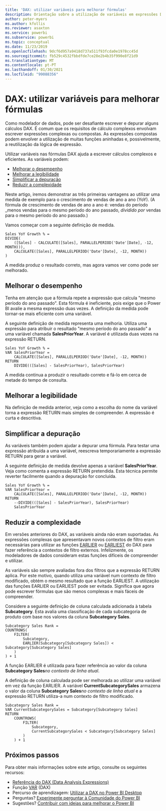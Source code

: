 ```yaml
---
title: 'DAX: utilizar variáveis para melhorar fórmulas'
description: Orientação sobre a utilização de variáveis em expressões DAX.
author: peter-myers
ms.author: kfollis
ms.reviewer: asaxton
ms.service: powerbi
ms.subservice: powerbi
ms.topic: conceptual
ms.date: 11/23/2019
ms.openlocfilehash: 9dcf6d957a9418d737a511f93fcda0e1978cc45d
ms.sourcegitcommit: fb529c4532fbbdfde7ce28e2b4b35f990e8f21d9
ms.translationtype: MT
ms.contentlocale: pt-PT
ms.lasthandoff: 01/30/2021
ms.locfileid: "99088356"
---
```

# <a name="dax-use-variables-to-improve-your-formulas"></a>DAX: utilizar variáveis para melhorar fórmulas

Como modelador de dados, pode ser desafiante escrever e depurar alguns cálculos DAX. É comum que os requisitos de cálculo complexos envolvam escrever expressões complexas ou compostas. As expressões compostas podem envolver a utilização de muitas funções aninhadas e, possivelmente, a reutilização da lógica de expressão.

Utilizar variáveis nas fórmulas DAX ajuda a escrever cálculos complexos e eficientes. As variáveis podem:

- [Melhorar o desempenho](#improve-performance)
- [Melhorar a legibilidade](#improve-readability)
- [Simplificar a depuração](#simplify-debugging)
- [Reduzir a complexidade](#reduce-complexity)

Neste artigo, iremos demonstrar as três primeiras vantagens ao utilizar uma medida de exemplo para o crescimento de vendas de ano a ano (YoY). (A fórmula de crescimento de vendas de ano a ano é: vendas do período _menos vendas para o mesmo período do ano passado, _dividido por_ vendas para o mesmo período do ano passado.)

Vamos começar com a seguinte definição de medida.

```dax
Sales YoY Growth % =
DIVIDE(
    ([Sales] - CALCULATE([Sales], PARALLELPERIOD('Date'[Date], -12, MONTH))),
    CALCULATE([Sales], PARALLELPERIOD('Date'[Date], -12, MONTH))
)
```

A medida produz o resultado correto, mas agora vamos ver como pode ser melhorado.

## <a name="improve-performance"></a>Melhorar o desempenho

Tenha em atenção que a fórmula repete a expressão que calcula "mesmo período do ano passado". Esta fórmula é ineficiente, pois exige que o Power BI avalie a mesma expressão duas vezes. A definição da medida pode tornar-se mais eficiente com uma variável.

A seguinte definição de medida representa uma melhoria. Utiliza uma expressão para atribuir o resultado "mesmo período do ano passado" a uma variável chamada **SalesPriorYear**. A variável é utilizada duas vezes na expressão RETURN.

```dax
Sales YoY Growth % =
VAR SalesPriorYear =
    CALCULATE([Sales], PARALLELPERIOD('Date'[Date], -12, MONTH))
RETURN
    DIVIDE(([Sales] - SalesPriorYear), SalesPriorYear)
```

A medida continua a produzir o resultado correto e fá-lo em cerca de metade do tempo de consulta.

## <a name="improve-readability"></a>Melhorar a legibilidade

Na definição de medida anterior, veja como a escolha do nome da variável torna a expressão RETURN mais simples de compreender. A expressão é curta e descritiva.

## <a name="simplify-debugging"></a>Simplificar a depuração

As variáveis também podem ajudar a depurar uma fórmula. Para testar uma expressão atribuída a uma variável, reescreva temporariamente a expressão RETURN para gerar a variável.

A seguinte definição de medida devolve apenas a variável **SalesPriorYear**. Veja como comenta a expressão RETURN pretendida. Esta técnica permite reverter facilmente quando a depuração for concluída.

```dax
Sales YoY Growth % =
VAR SalesPriorYear =
    CALCULATE([Sales], PARALLELPERIOD('Date'[Date], -12, MONTH))
RETURN
    --DIVIDE(([Sales] - SalesPriorYear), SalesPriorYear)
    SalesPriorYear
```

## <a name="reduce-complexity"></a>Reduzir a complexidade

Em versões anteriores do DAX, as variáveis ainda não eram suportadas. As expressões complexas que apresentavam novos contextos de filtro eram necessárias para utilizar as funções [EARLIER](/dax/earlier-function-dax) ou [EARLIEST](/dax/earliest-function-dax) do DAX para fazer referência a contextos de filtro externos. Infelizmente, os modeladores de dados consideram estas funções difíceis de compreender e utilizar.

As variáveis são sempre avaliadas fora dos filtros que a expressão RETURN aplica. Por este motivo, quando utiliza uma variável num contexto de filtro modificado, obtém o mesmo resultado que a função EARLIEST. A utilização das funções EARLIER ou EARLIEST pode ser evitada. Significa que agora pode escrever fórmulas que são menos complexas e mais fáceis de compreender.

Considere a seguinte definição de coluna calculada adicionada à tabela **Subcategory**. Esta avalia uma classificação de cada subcategoria de produto com base nos valores da coluna **Subcategory Sales**.

```dax
Subcategory Sales Rank =
COUNTROWS(
    FILTER(
        Subcategory,
        EARLIER(Subcategory[Subcategory Sales]) < Subcategory[Subcategory Sales]
    )
) + 1
```

A função EARLIER é utilizada para fazer referência ao valor da coluna **Subcategory Sales**_no contexto de linha atual_.

A definição de coluna calculada pode ser melhorada ao utilizar uma variável em vez da função EARLIER. A variável **CurrentSubcategorySales** armazena o valor da coluna **Subcategory Sales**_no contexto de linha atual_ e a expressão RETURN utiliza-a num contexto de filtro modificado.

```dax
Subcategory Sales Rank =
VAR CurrentSubcategorySales = Subcategory[Subcategory Sales]
RETURN
    COUNTROWS(
        FILTER(
            Subcategory,
            CurrentSubcategorySales < Subcategory[Subcategory Sales]
        )
    ) + 1
```

## <a name="next-steps"></a>Próximos passos

Para obter mais informações sobre este artigo, consulte os seguintes recursos:

- [Referência do DAX (Data Analysis Expressions)](/dax/)
- Função [VAR](/dax/var-dax) (DAX)
- Percurso de aprendizagem: [Utilizar a DAX no Power BI Desktop](/learn/paths/dax-power-bi/)
- Perguntas? [Experimente perguntar à Comunidade do Power BI](https://community.powerbi.com/)
- Sugestões? [Contribuir com ideias para melhorar o Power BI](https://ideas.powerbi.com)
